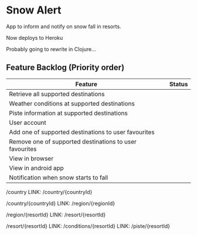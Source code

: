 # Snow Alert
App to inform and notify on snow fall in resorts.

Now deploys to Heroku <url>

Probably going to rewrite in Clojure...

## Feature Backlog (Priority order)
| Feature                                                            | Status |
|--------------------------------------------------------------------|:------:|
| Retrieve all supported destinations                                |        |
| Weather conditions at supported destinations                       |        |
| Piste information at supported destinations                        |        |
| User account                                                       |        |
| Add one of supported destinations to user favourites               |        |
| Remove one of supported destinations to user favourites            |        |
| View in browser                                                    |        |
| View in android app                                                |        |
| Notification when snow starts to fall                              |        |

/country
	LINK: /country/{countryId}

/country/{countryId}
	LINK: /region/{regionId}

/region/{resortId}
	LINK:  /resort/{resortId}

/resort/{resortId}
	LINK: /conditions/{resortId}
	LINK: /piste/{resortId}
